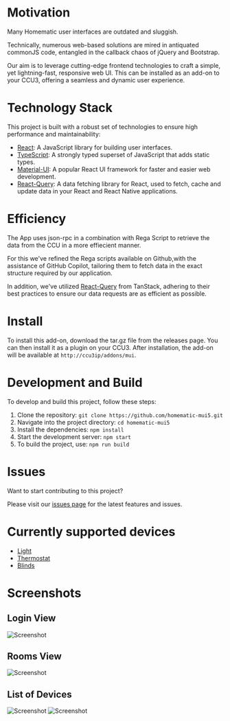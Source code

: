 # Motivation

Many Homematic user interfaces are outdated and sluggish. 

Technically, numerous web-based solutions are mired in antiquated commonJS code, entangled in the callback chaos of jQuery and Bootstrap.

Our aim is to leverage cutting-edge frontend technologies to craft a simple, yet lightning-fast, responsive web UI. This can be installed as an add-on to your CCU3, offering a seamless and dynamic user experience.

# Technology Stack

This project is built with a robust set of technologies to ensure high performance and maintainability:

- [React](https://reactjs.org/): A JavaScript library for building user interfaces.
- [TypeScript](https://www.typescriptlang.org/): A strongly typed superset of JavaScript that adds static types.
- [Material-UI](https://mui.com/): A popular React UI framework for faster and easier web development.
- [React-Query](https://react-query.tanstack.com/): A data fetching library for React, used to fetch, cache and update data in your React and React Native applications.

# Efficiency

The App uses json-rpc in a combination with Rega Script to retrieve the data from the CCU in a more effiecient manner.

For this we've refined the Rega scripts available on Github,with the assistance of GitHub Copilot, tailoring them to fetch data in the exact structure required by our application.

In addition, we've utilized [React-Query](https://react-query.tanstack.com/) from TanStack, adhering to their best practices to ensure our data requests are as efficient as possible.

# Install

To install this add-on, download the tar.gz file from the releases page. You can then install it as a plugin on your CCU3. After installation, the add-on will be available at `http://ccu3ip/addons/mui`.

# Development and Build

To develop and build this project, follow these steps:

1. Clone the repository: `git clone https://github.com/homematic-mui5.git`
2. Navigate into the project directory: `cd homematic-mui5`
3. Install the dependencies: `npm install`
4. Start the development server: `npm start`
5. To build the project, use: `npm run build`

# Issues

Want to start contributing to this project? 

Please visit our [issues page](https://github.com/your-repo-name/issues) for the latest features and issues.

# Currently supported devices

- [Light](/apps/homematic-mui5/src/app/LightControl.tsx)
- [Thermostat](/apps/homematic-mui5/src/app/ThermostatControl.tsx)
- [Blinds](/apps/homematic-mui5/src/app/BlindsControl.tsx)

# Screenshots

## Login View
![Screenshot](/docs/Login.png)

## Rooms View
![Screenshot](/docs/Rooms.png)

## List of Devices
![Screenshot](/docs/ListOfDevices1.png)
![Screenshot](/docs/ListOfDevices2.png)